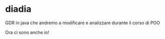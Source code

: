 # diadia
GDR in java che andremo a modificare e analizzare durante il corso di POO

Ora ci sono anche io!
